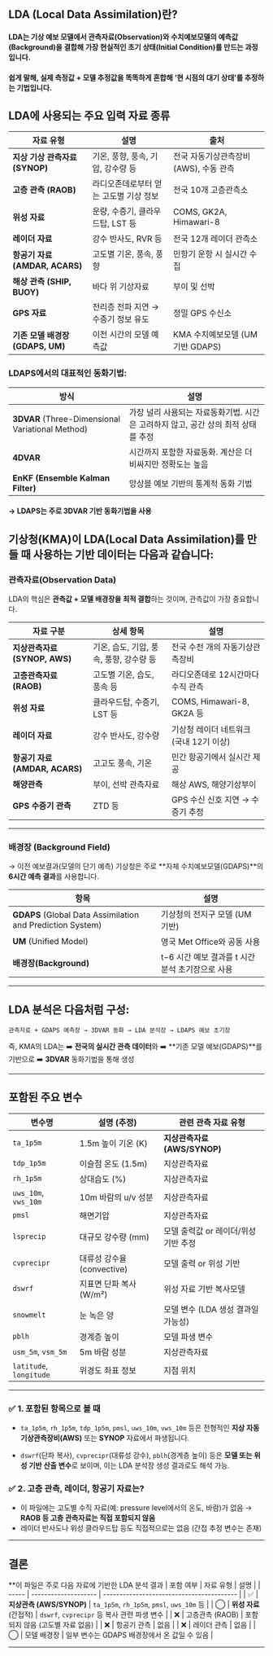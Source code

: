
## LDA (Local Data Assimilation)란?
#### LDA는 기상 예보 모델에서 관측자료(Observation)와 수치예보모델의 예측값(Background)을 결합해 가장 현실적인 초기 상태(Initial Condition)를 만드는 과정입니다.

#### 쉽게 말해, 실제 측정값 + 모델 추정값을 똑똑하게 혼합해 ‘현 시점의 대기 상태’를 추정하는 기법입니다.


## LDA에 사용되는 주요 입력 자료 종류
| 자료 유형                     | 설명                    | 출처                       |
| ------------------------- | --------------------- | ------------------------ |
| **지상 기상 관측자료 (SYNOP)**    | 기온, 풍향, 풍속, 기압, 강수량 등 | 전국 자동기상관측장비(AWS), 수동 관측  |
| **고층 관측 (RAOB)**          | 라디오존데로부터 얻는 고도별 기상 정보 | 전국 10개 고층관측소             |
| **위성 자료**                 | 운량, 수증기, 클라우드탑, LST 등 | COMS, GK2A, Himawari-8   |
| **레이더 자료**                | 강수 반사도, RVR 등         | 전국 12개 레이더 관측소           |
| **항공기 자료 (AMDAR, ACARS)** | 고도별 기온, 풍속, 풍향        | 민항기 운항 시 실시간 수집          |
| **해상 관측 (SHIP, BUOY)**    | 바다 위 기상자료             | 부이 및 선박                  |
| **GPS 자료**                | 전리층 전파 지연 → 수증기 정보 유도 | 정밀 GPS 수신소               |
| **기존 모델 배경장 (GDAPS, UM)** | 이전 시간의 모델 예측값         | KMA 수치예보모델 (UM 기반 GDAPS) |

### LDAPS에서의 대표적인 동화기법:
| 방식                                               | 설명                                              |
| ------------------------------------------------ | ----------------------------------------------- |
| **3DVAR** (Three-Dimensional Variational Method) | 가장 널리 사용되는 자료동화기법. 시간은 고려하지 않고, 공간 상의 최적 상태를 추정 |
| **4DVAR**                                        | 시간까지 포함한 자료동화. 계산은 더 비싸지만 정확도는 높음               |
| **EnKF (Ensemble Kalman Filter)**                | 앙상블 예보 기반의 통계적 동화 기법                            |
#### -> LDAPS는 주로 3DVAR 기반 동화기법을 사용

## 기상청(KMA)이 LDA(Local Data Assimilation)를 만들 때 사용하는 **기반 데이터**는 다음과 같습니다:

###  **관측자료(Observation Data)**

LDA의 핵심은 **관측값 + 모델 배경장을 최적 결합**하는 것이며, 관측값이 가장 중요합니다.

| 자료 구분                     | 상세 항목                     | 설명                       |
| ------------------------- | ------------------------- | ------------------------ |
| **지상관측자료 (SYNOP, AWS)**   | 기온, 습도, 기압, 풍속, 풍향, 강수량 등 | 전국 수천 개의 자동기상관측장비        |
| **고층관측자료 (RAOB)**         | 고도별 기온, 습도, 풍속 등          | 라디오존데로 12시간마다 수직 관측      |
| **위성 자료**                 | 클라우드탑, 수증기, LST 등         | COMS, Himawari-8, GK2A 등 |
| **레이더 자료**                | 강수 반사도, 강수량               | 기상청 레이더 네트워크 (국내 12기 이상) |
| **항공기 자료 (AMDAR, ACARS)** | 고고도 풍속, 기온                | 민간 항공기에서 실시간 제공          |
| **해양관측**                  | 부이, 선박 관측자료               | 해상 AWS, 해양기상부이           |
| **GPS 수증기 관측**            | ZTD 등                     | GPS 수신 신호 지연 → 수증기 추정    |

---

### **배경장 (Background Field)**

→ 이전 예보결과(모델의 단기 예측)
기상청은 주로 \*\*자체 수치예보모델(GDAPS)\*\*의 **6시간 예측 결과**를 사용합니다.

| 항목                                                         | 설명                             |
| ---------------------------------------------------------- | ------------------------------ |
| **GDAPS** (Global Data Assimilation and Prediction System) | 기상청의 전지구 모델 (UM 기반)            |
| **UM** (Unified Model)                                     | 영국 Met Office와 공동 사용           |
| **배경장(Background)**                                        | t−6 시간 예보 결과를 t 시간 분석 초기장으로 사용 |

---

## LDA 분석은 다음처럼 구성:

```
관측자료 + GDAPS 예측장 → 3DVAR 동화 → LDA 분석장 → LDAPS 예보 초기장
```

즉, KMA의 LDA는
➡️ **전국의 실시간 관측 데이터**와
➡️ \*\*기존 모델 예보(GDAPS)\*\*를 기반으로
➡️ **3DVAR** 동화기법을 통해 생성

---

## 포함된 주요 변수 

| 변수명                     | 설명 (추정)              | 관련 관측 자료 유형            |
| ----------------------- | -------------------- | ---------------------- |
| `ta_1p5m`               | 1.5m 높이 기온 (K)       | **지상관측자료 (AWS/SYNOP)** |
| `tdp_1p5m`              | 이슬점 온도 (1.5m)        | 지상관측자료                 |
| `rh_1p5m`               | 상대습도 (%)             | 지상관측자료                 |
| `uws_10m`, `vws_10m`    | 10m 바람의 u/v 성분       | 지상관측자료                 |
| `pmsl`                  | 해면기압                 | 지상관측자료                 |
| `lsprecip`              | 대규모 강수량 (mm)         | 모델 출력값 or 레이더/위성 기반 추정 |
| `cvprecipr`             | 대류성 강수율 (convective) | 모델 출력 or 위성 기반         |
| `dswrf`                 | 지표면 단파 복사 (W/m²)     | 위성 자료 기반 복사모델          |
| `snowmelt`              | 눈 녹은 양               | 모델 변수 (LDA 생성 결과일 가능성) |
| `pblh`                  | 경계층 높이               | 모델 파생 변수               |
| `usm_5m`, `vsm_5m`      | 5m 바람 성분             | 지상관측자료                 |
| `latitude`, `longitude` | 위경도 좌표 정보            | 지점 위치                  |

---

### ✅ 1. 포함된 항목으로 볼 때

* `ta_1p5m`, `rh_1p5m`, `tdp_1p5m`, `pmsl`, `uws_10m`, `vws_10m` 등은
  전형적인 **지상 자동기상관측장비(AWS)** 또는 **SYNOP** 자료에서 파생됩니다.

* `dswrf`(단파 복사), `cvprecipr`(대류성 강수), `pblh`(경계층 높이) 등은
  **모델 또는 위성 기반 산출 변수**로 보이며, 이는 LDA 분석장 생성 결과로도 해석 가능.

### ✅ 2. 고층 관측, 레이더, 항공기 자료는?

* 이 파일에는 고도별 수직 자료(예: pressure level에서의 온도, 바람)가 없음 → **RAOB 등 고층 관측자료는 직접 포함되지 않음**
* 레이더 반사도나 위성 클라우드탑 등도 직접적으로는 없음 (간접 추정 변수는 존재)

---

## 결론

**이 파일은 주로 다음 자료에 기반한 LDA 분석 결과
| 포함 여부 | 자료 유형                | 설명                                        |
| ----- | -------------------- | ----------------------------------------- |
| ✅     | **지상관측 (AWS/SYNOP)** | `ta_1p5m`, `rh_1p5m`, `pmsl`, `uws_10m` 등 |
| ◯     | **위성 자료** (간접적)      | `dswrf`, `cvprecipr` 등 복사 관련 파생 변수        |
| ❌     | 고층관측 (RAOB)          | 포함되지 않음 (고도별 자료 없음)                       |
| ❌     | 항공기 관측               | 없음                                        |
| ❌     | 레이더 관측               | 없음                                        |
| ◯     | 모델 배경장               | 일부 변수는 GDAPS 배경장에서 온 값일 수 있음              |

---
